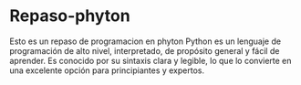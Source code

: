 # Repaso-phyton
Esto es un repaso de programacion en phyton
Python es un lenguaje de programación de alto nivel, interpretado, de propósito general y fácil de aprender. Es conocido por su sintaxis clara y legible, lo que lo convierte en una excelente opción para principiantes y expertos.
